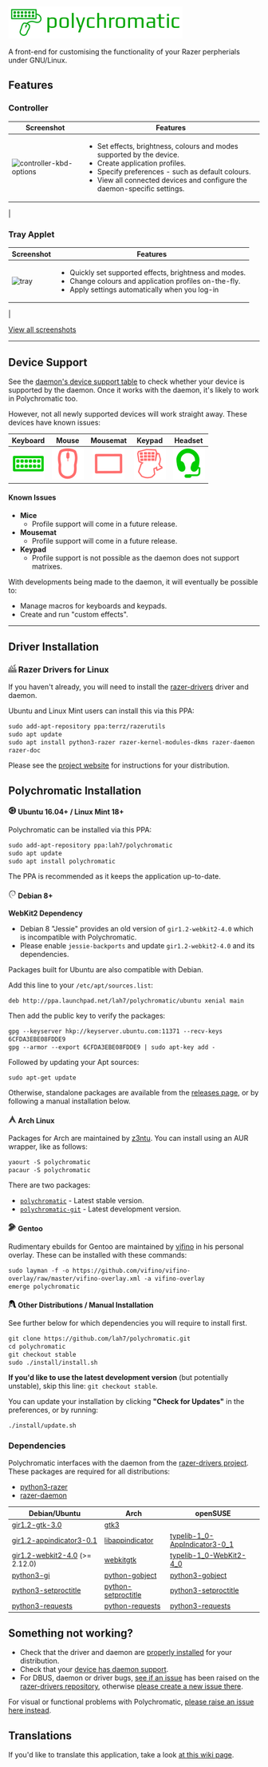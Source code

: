 ![Polychromatic](.readme/logo.png)

A front-end for customising the functionality of your Razer perpherials under GNU/Linux.

## Features

### Controller
| Screenshot | Features |
| ---------- | -------- |
| ![controller-kbd-options](https://cloud.githubusercontent.com/assets/13032135/20988307/1d61f118-bcc8-11e6-8455-66473f62ab25.png) | <ul><li>Set effects, brightness, colours and modes supported by the device.</li><li>Create application profiles.</li><li>Specify preferences - such as default colours.</li><li>View all connected devices and configure the daemon-specific settings.</li></ul>
|

### Tray Applet
| Screenshot | Features |
| ---------- | -------- |
| ![tray](https://cloud.githubusercontent.com/assets/13032135/20988404/85d08462-bcc8-11e6-8e9c-be3eaf976df1.jpg) | <ul><li>Quickly set supported effects, brightness and modes.</li><li>Change colours and application profiles on-the-fly.</li><li>Apply settings automatically when you log-in</li></ul>
|

[View all screenshots](.readme/Screenshots.md)

------------

## Device Support

See the [daemon's device support table](https://github.com/terrycain/razer-drivers#device-support) to check whether your device is supported by the daemon. Once it works with the daemon, it's likely to work in Polychromatic too.

However, not all newly supported devices will work straight away. These devices have known issues:

| Keyboard | Mouse | Mousemat | Keypad | Headset |
|   :---:  | :---: |   :---:  | :---:  | :---:   |
| ![Keyboard](.readme/status/keyboard-ok.png) | ![Mouse](.readme/status/mouse-warn.png) | ![Mousemat](.readme/status/mousemat-warn.png) | ![Keypad](.readme/status/keypad-warn.png) | ![Headset](.readme/status/headset-ok.png)

#### Known Issues
* **Mice**
  * Profile support will come in a future release.
* **Mousemat**
  * Profile support will come in a future release.
* **Keypad**
  * Profile support is not possible as the daemon does not support matrixes.

With developments being made to the daemon, it will eventually be possible to:

* Manage macros for keyboards and keypads.
* Create and run "custom effects".


-------------

## Driver Installation

### ![Chroma Drivers](.readme/chroma-drivers.png) Razer Drivers for Linux
If you haven't already, you will need to install the [razer-drivers](http://terrycain.github.io/razer-drivers/) driver and daemon.

Ubuntu and Linux Mint users can install this via this PPA:

    sudo add-apt-repository ppa:terrz/razerutils
    sudo apt update
    sudo apt install python3-razer razer-kernel-modules-dkms razer-daemon razer-doc

Please see the [project website](http://terrycain.github.io/razer-drivers/#download) for instructions for your distribution.


## Polychromatic Installation

#### ![Ubuntu](.readme/ubuntu.png) Ubuntu 16.04+ / Linux Mint 18+

Polychromatic can be installed via this PPA:

    sudo add-apt-repository ppa:lah7/polychromatic
    sudo apt update
    sudo apt install polychromatic

The PPA is recommended as it keeps the application up-to-date.


#### ![Debian](.readme/debian.png) Debian 8+

**WebKit2 Dependency**

 * Debian 8 "Jessie" provides an old version of `gir1.2-webkit2-4.0` which is incompatible with Polychromatic.
 * Please enable `jessie-backports` and update `gir1.2-webkit2-4.0` and its dependencies.

Packages built for Ubuntu are also compatible with Debian.

Add this line to your `/etc/apt/sources.list`:

    deb http://ppa.launchpad.net/lah7/polychromatic/ubuntu xenial main

Then add the public key to verify the packages:

    gpg --keyserver hkp://keyserver.ubuntu.com:11371 --recv-keys 6CFDA3EBE08FDDE9
    gpg --armor --export 6CFDA3EBE08FDDE9 | sudo apt-key add -

Followed by updating your Apt sources:

    sudo apt-get update

Otherwise, standalone packages are available from the [releases page](https://github.com/lah7/polychromatic/releases/latest/), or
by following a manual installation below.


#### ![Arch](.readme/arch.png) Arch Linux

Packages for Arch are maintained by [z3ntu](https://github.com/z3ntu). You can install using an AUR wrapper, like as follows:

    yaourt -S polychromatic
    pacaur -S polychromatic

There are two packages:

* [`polychromatic`](https://aur.archlinux.org/packages/polychromatic/) - Latest stable version.
* [`polychromatic-git`](https://aur.archlinux.org/packages/polychromatic-git/) - Latest development version.


#### ![Gentoo](.readme/gentoo.png) Gentoo

Rudimentary ebuilds for Gentoo are maintained by [vifino](https://github.com/vifino) in his personal overlay. These can be installed with these commands:

    sudo layman -f -o https://github.com/vifino/vifino-overlay/raw/master/vifino-overlay.xml -a vifino-overlay
    emerge polychromatic


#### ![Other Distributions](.readme/linux.png) Other Distributions / Manual Installation

See further below for which dependencies you will require to install first.

    git clone https://github.com/lah7/polychromatic.git
    cd polychromatic
    git checkout stable
    sudo ./install/install.sh

**If you'd like to use the latest development version** (but potentially unstable), skip this line: `git checkout stable`.

You can update your installation by clicking **"Check for Updates"** in the preferences, or by running:

    ./install/update.sh


### Dependencies

Polychromatic interfaces with the daemon from the [razer-drivers project](https://terrycain.github.io). These packages are required for all distributions:

* [python3-razer](https://github.com/terrycain/razer-drivers)
* [razer-daemon](https://github.com/terrycain/razer-drivers)


| Debian/Ubuntu | Arch | openSUSE |
| ------------- | ---- | -------- |
| [gir1.2-gtk-3.0](https://packages.debian.org/sid/gir1.2-gtk-3.0) | [gtk3](https://www.archlinux.org/packages/extra/x86_64/gtk3/) | |
| [gir1.2-appindicator3-0.1](https://packages.debian.org/sid/gir1.2-appindicator3-0.1) | [libappindicator](https://aur.archlinux.org/pkgbase/libappindicator/?comments=all) | [typelib-1_0-AppIndicator3-0_1](https://software.opensuse.org/package/typelib-1_0-AppIndicator3-0_1)
| [gir1.2-webkit2-4.0](https://packages.debian.org/sid/gir1.2-webkit2-4.0) (>= 2.12.0) | [webkitgtk](https://www.archlinux.org/packages/extra/x86_64/webkitgtk/) | [typelib-1_0-WebKit2-4_0](https://software.opensuse.org/package/typelib-1_0-WebKit2-4_0)
| [python3-gi](https://packages.debian.org/sid/python3-gi) | [python-gobject](https://www.archlinux.org/packages/extra/x86_64/python-gobject/) | [python3-gobject](https://software.opensuse.org/package/python3-gobject)
| [python3-setproctitle](https://packages.debian.org/sid/python3-setproctitle) | [python-setproctitle](https://www.archlinux.org/packages/community/x86_64/python-setproctitle/) | [python3-setproctitle](https://software.opensuse.org/package/python3-setproctitle)
| [python3-requests](https://packages.debian.org/sid/python3-requests) | [python-requests](https://www.archlinux.org/packages/extra/any/python-requests/) | [python3-requests](https://software.opensuse.org/package/python3-requests)


## Something not working?

* Check that the driver and daemon are [properly installed](https://github.com/terrycain/razer-drivers#installation) for your distribution.
* Check that your [device has daemon support](https://github.com/terrycain/razer-drivers#device-support).
* For DBUS, daemon or driver bugs, [see if an issue](https://github.com/terrycain/razer-drivers/issues) has been raised on the [razer-drivers repository](https://github.com/terrycain/razer-drivers), otherwise [please create a new issue there](https://github.com/terrycain/razer-drivers/issues/new).

For visual or functional problems with Polychromatic, [please raise an issue here instead](https://github.com/lah7/polychromatic/issues/new).


## Translations

If you'd like to translate this application, take a look
[at this wiki page](https://github.com/lah7/polychromatic/wiki/How-to-translate-the-application).

